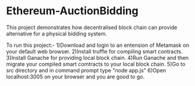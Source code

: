 # Ethereum-AuctionBidding
This project demonstrates how decentralised block chain can provide alternative for a physical bidding system.

To run this project:-
1)Download and login to an entension of Metamask on your default web browser.
2)Install truffle for compiling smart contracts.
3)Install Ganache for providing local block chain.
4)Run Ganache and then migrate your compiled smart comtracts to your local block chain.
5)Go to src directory and in command prompt type "node app.js" 
6)Open localhost:3005 on your browser and you are good to go.

